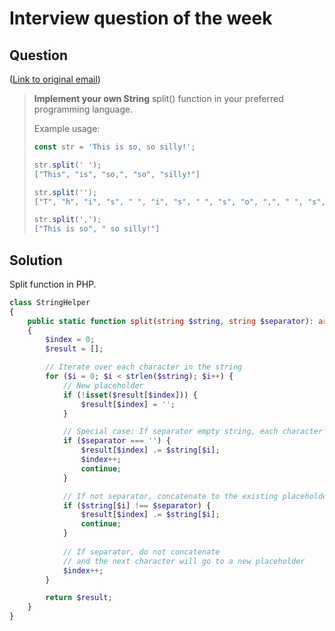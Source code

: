 # Interview question of the week

## Question

([Link to original email](https://buttondown.com/cassidoo/archive/happiness-makes-up-in-height-for-what-it-lacks-in/))

> **Implement your own String** split() function in your preferred programming language.
>
> Example usage:
>
> ```js
> const str = 'This is so, so silly!';
>
> str.split(' ');
> ["This", "is", "so,", "so", "silly!"]
>
> str.split('');
> ["T", "h", "i", "s", " ", "i", "s", " ", "s", "o", ",", " ", "s", "o", " ", "s", "i", "l", "l", "y", "!"]
>
> str.split(',');
> ["This is so", " so silly!"] 
> ```

## Solution

Split function in PHP.

```php
class StringHelper
{
    public static function split(string $string, string $separator): array
    {
        $index = 0;
        $result = [];

        // Iterate over each character in the string
        for ($i = 0; $i < strlen($string); $i++) {
            // New placeholder
            if (!isset($result[$index])) {
                $result[$index] = '';
            }

            // Special case: If separator empty string, each character on their own
            if ($separator === '') {
                $result[$index] .= $string[$i];
                $index++;
                continue;
            }

            // If not separator, concatenate to the existing placeholder
            if ($string[$i] !== $separator) {
                $result[$index] .= $string[$i];
                continue;
            }
            
            // If separator, do not concatenate
            // and the next character will go to a new placeholder
            $index++;
        }

        return $result;
    }
}
```